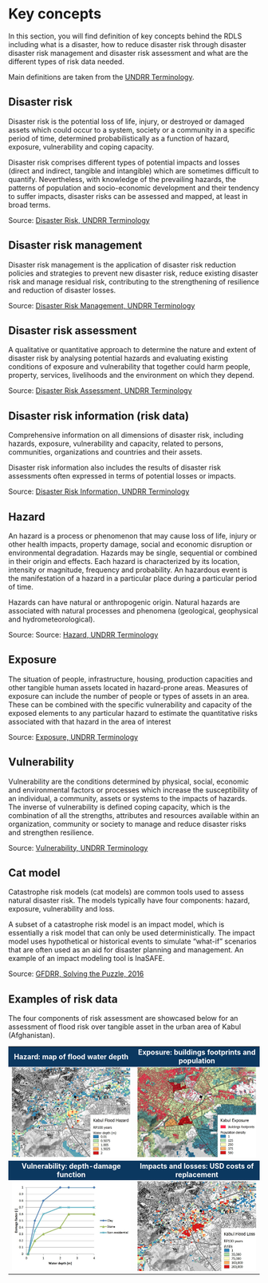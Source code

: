 <!-- https://hackmd.io/VGiOi2NmQDS2Eu9jgUGNwQ -->

# Key concepts

In this section, you will find definition of key concepts behind the RDLS including what is a disaster, how to reduce disaster risk through disaster disaster risk management and disaster risk assessment and what are the different types of risk data needed.

Main definitions are taken from the [UNDRR Terminology](https://www.undrr.org/terminology). 

## Disaster risk

Disaster risk is the potential loss of life, injury, or destroyed or damaged assets which could occur to a system, society or a community in a specific period of time, determined probabilistically as a function of hazard, exposure, vulnerability and coping capacity.

Disaster risk comprises different types of potential impacts and losses (direct and indirect, tangible and intangible) which are sometimes difficult to quantify. Nevertheless, with knowledge of the prevailing hazards, the patterns of population and socio-economic development and their tendency to suffer impacts, disaster risks can be assessed and mapped, at least in broad terms.

Source: [Disaster Risk, UNDRR Terminology](https://www.undrr.org/terminology/disaster-risk)

## Disaster risk management

Disaster risk management is the application of disaster risk reduction policies and strategies to prevent new disaster risk, reduce existing disaster risk and manage residual risk, contributing to the strengthening of resilience and reduction of disaster losses.

Source: [Disaster Risk Management, UNDRR Terminology](https://www.undrr.org/terminology/disaster-risk-management)

## Disaster risk assessment

A qualitative or quantitative approach to determine the nature and extent of disaster risk by analysing potential hazards and evaluating existing conditions of exposure and vulnerability that together could harm people, property, services, livelihoods and the environment on which they depend.

Source: [Disaster Risk Assessment, UNDRR Terminology](https://www.undrr.org/terminology/disaster-risk-assessment)

## Disaster risk information (risk data)

Comprehensive information on all dimensions of disaster risk, including hazards, exposure, vulnerability and capacity, related to persons, communities, organizations and countries and their assets.

Disaster risk information also includes the results of disaster risk assessments often expressed in terms of potential losses or impacts.

Source: [Disaster Risk Information, UNDRR Terminology](https://www.undrr.org/terminology/disaster-risk-information)

<!--![Screenshot](img/risk_assessment.png)
(adapted from "[Understanding risk in an evolving world, World Bank, 2014](https://openknowledge.worldbank.org/handle/10986/20682)")-->

## Hazard

An hazard is a process or phenomenon that may cause loss of life, injury or other health impacts, property damage, social and economic disruption or environmental degradation.  Hazards may be single, sequential or combined in their origin and effects. Each hazard is characterized by its location, intensity or magnitude, frequency and probability. An hazardous event is the manifestation of a hazard in a particular place during a particular period of time.

Hazards can have natural or anthropogenic origin. Natural hazards are associated with natural processes and phenomena (geological, geophysical and hydrometeorological).

Source: Source: [Hazard, UNDRR Terminology](https://www.undrr.org/terminology/hazard)

## Exposure

The situation of people, infrastructure, housing, production capacities and other tangible human assets located in hazard-prone areas. Measures of exposure can include the number of people or types of assets in an area. These can be combined with the specific vulnerability and capacity of the exposed elements to any particular hazard to estimate the quantitative risks associated with that hazard in the area of interest

Source: [Exposure, UNDRR Terminology](https://www.undrr.org/terminology/exposure)

## Vulnerability
Vulnerability are the conditions determined by physical, social, economic and environmental factors or processes which increase the susceptibility of an individual, a community, assets or systems to the impacts of hazards. The inverse of vulnerability is defined coping capacity, which is the combination of all the strengths, attributes and resources available within an organization, community or society to manage and reduce disaster risks and strengthen resilience.

Source: [Vulnerability, UNDRR Terminology](https://www.undrr.org/terminology/vulnerability)

## Cat model

Catastrophe risk models (cat models) are common tools used to assess natural disaster risk. The models typically have four components: hazard, exposure, vulnerability and loss.

A subset of a catastrophe risk model is an impact model, which is essentially a risk model that can only be used deterministically. The impact model uses hypothetical or historical events to simulate “what-if” scenarios that are often used as an aid for disaster planning and management. An example of an impact modeling tool is InaSAFE.

Source: [GFDRR, Solving the Puzzle, 2016](https://www.gfdrr.org/sites/default/files/solving-the-puzzle-report.pdf)

## Examples of risk data

The four components of risk assessment are showcased below for an assessment of flood risk over tangible asset in the urban area of Kabul (Afghanistan).

<table><tr>
<td align="center" width=50% bgcolor="#0b3860"><b><font color="#fff">Hazard: map of flood water depth</font></b></td>
<td align="center" width=50% bgcolor="#0b3860"><b><font color="#fff">Exposure: buildings footprints and population</font></b></td></tr>
<tr><td><img src="img/sample_hzd.jpg" width="100%"></td><td><img src="img/sample_exp.jpg" width="100%"></td></tr>
<tr>
<td align="center" width=50% bgcolor="#0b3860"><b><font color="#fff">Vulnerability: depth-damage function</font></b></td>
<td align="center" width=50% bgcolor="#0b3860"><b><font color="#fff">Impacts and losses: USD costs of replacement</font></b></td></tr>
<tr><td><img src="img/sample_vln.jpg" width="100%"></td><td><img src="img/sample_lss.jpg" width="100%"></td></tr>
</table>